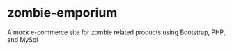 # zombie-emporium
A mock e-commerce site for zombie related products using Bootstrap, PHP, and MySql
